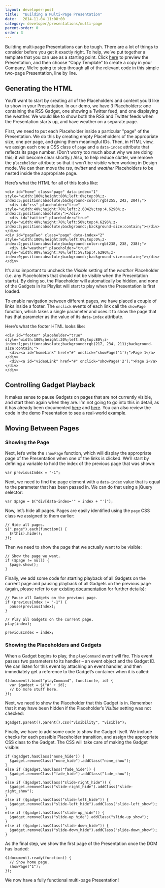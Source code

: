 ```yaml
---
layout: developer-post
title:  "Building a Multi-Page Presentation"
date:   2014-11-04 11:08:00
category: developer/presentations/multi-page
parent-order: 0
order: 3
---
```


Building multi-page Presentations can be tough. There are a lot of things to consider before you get it exactly right. To help, we’ve put together a template that you can use as a starting point. Click [here](http://preview.risevision.com/Viewer.html?type=presentation&id=d7bf4153-eff6-474d-a831-4a1291e8af4a) to preview the Presentation, and then choose “Copy Template” to create a copy in your Company. We’re going to step through all of the relevant code in this simple two-page Presentation, line by line.

## Generating the HTML
You’ll want to start by creating all of the Placeholders and content you’d like to show in your Presentation. In our demo, we have 3 Placeholders: one containing the RSS Gadget, one showing a Twitter feed, and one displaying the weather. We would like to show both the RSS and Twitter feeds when the Presentation starts up, and have weather on a separate page.

First, we need to put each Placeholder inside a particular "page" of the Presentation. We do this by creating empty Placeholders of the appropriate size, one per page, and giving them meaningful IDs. Then, in HTML view, we assign each one a CSS class of `page` and a `data-index` attribute that reflects its page number. (Don’t worry too much about why we are doing this; it will become clear shortly.) Also, to help reduce clutter, we remove the `placeholder` attribute so that it won’t be visible when working in Design mode. We can then move the *rss*, *twitter* and *weather* Placeholders to be nested inside the appropriate page.

Here’s what the HTML for all of this looks like:

```
<div id="home" class="page" data-index="1" style="width:100%;height:80%;left:0%;top:0%;z-index:5;position:absolute;background-color:rgb(255, 242, 204);">
  <div id="rss" placeholder="true" style="width:40%;height:70%;left:2.6042%;top:4.6296%;z-index:2;position:absolute;"></div>
  <div id="twitter" placeholder="true" style="width:40%;height:70%;left:50%;top:4.6296%;z-index:3;position:absolute;background:;background-size:contain;"></div>
</div>
<div id="pageTwo" class="page" data-index="2" style="width:100%;height:80%;left:0%;top:0%;z-index:2;position:absolute;background-color:rgb(238, 238, 238);">
  <div id="weather" placeholder="true" style="width:90%;height:70%;left:5%;top:4.6296%;z-index:0;position:absolute;background:;background-size:contain;"></div>
</div>
```

It’s also important to uncheck the *Visible* setting of the *weather* Placeholder (i.e. any Placeholders that should not be visible when the Presentation starts). By doing so, the Placeholder will automatically be hidden, and none of the Gadgets in its Playlist will start to play when the Presentation is first loaded.

To enable navigation between different pages, we have placed a couple of links inside a footer. The `onclick` events of each link call the `showPage` function, which takes a single parameter and uses it to show the page that has that parameter as the value of its `data-index` attribute.

Here’s what the footer HTML looks like:

```
<div id="footer" placeholder="true" style="width:100%;height:20%;left:0%;top:80%;z-index:1;position:absolute;background:rgb(217, 234, 211);background-size:contain;">
  <div><a id="homeLink" href="#" onclick="showPage('1');">Page 1</a></div>
  <div><a id="videoLink" href="#" onclick="showPage('2');">Page 2</a></div>
</div>
```

## Controlling Gadget Playback
It makes sense to pause Gadgets on pages that are not currently visible, and start them again when they are. I’m not going to go into this in detail, as it has already been documented [here]({{site.absoluteurl}}developer/presentations/multi-page/widget-ids) and [here]({{site.absoluteurl}}developer/presentations/multi-page/pause-play). You can also review the code in the demo Presentation to see a real-world example.

## Moving Between Pages

### Showing the Page
Next, let’s write the `showPage` function, which will display the appropriate page of the Presentation when one of the links is clicked. We’ll start by defining a variable to hold the index of the previous page that was shown:

```
var previousIndex = "-1";
```

Next, we need to find the page element with a `data-index` value that is equal to the parameter that has been passed in. We can do that using a jQuery selector:

```
var $page = $("div[data-index='" + index + "']");
```

Now, let’s hide all pages. Pages are easily identified using the `page` CSS class we assigned to them earlier:

```
// Hide all pages.
$(".page").each(function() {
  $(this).hide();
});
```

Then we need to show the page that we actually want to be visible:

```
// Show the page we want.
if ($page != null) {
  $page.show();
}
```

Finally, we add some code for starting playback of all Gadgets on the current page and pausing playback of all Gadgets on the previous page (again, please refer to our [existing documentation]({{site.absoluteurl}}developer/presentations/multi-page/multi-page-presentations) for further details):

```
// Pause all Gadgets on the previous page.
if (previousIndex != "-1") {
  pause(previousIndex);
}

// Play all Gadgets on the current page.
play(index);

previousIndex = index;
```

### Showing the Placeholders and Gadgets
When a Gadget begins to play, the `playCommand` event will fire. This event passes two parameters to its handler – an event object and the Gadget ID. We can listen for this event by attaching an event handler, and then immediately get a reference to the Gadget’s container when it is called:

```
$(document).bind("playCommand", function(e, id) {
  var $gadget = $("#" + id);
  // Do more stuff here.
});
```

Next, we need to show the Placeholder that this Gadget is in. Remember that it may have been hidden if the Placeholder’s *Visible* setting was not checked:

```
$gadget.parent().parent().css("visibility", "visible");
```

Finally, we have to add some code to show the Gadget itself. We include checks for each possible Placeholder transition, and assign the appropriate CSS class to the Gadget. The CSS will take care of making the Gadget visible:

```
if ($gadget.hasClass("none_hide")) {
  $gadget.removeClass("none_hide").addClass("none_show");
}
else if ($gadget.hasClass("fade_hide")) {
  $gadget.removeClass("fade_hide").addClass("fade_show");
}
else if ($gadget.hasClass("slide-right_hide")) {
  $gadget.removeClass("slide-right_hide").addClass("slide-right_show");
}
else if ($gadget.hasClass("slide-left_hide")) {
  $gadget.removeClass("slide-left_hide").addClass("slide-left_show");
}
else if ($gadget.hasClass("slide-up_hide")) {
  $gadget.removeClass("slide-up_hide").addClass("slide-up_show");
}
else if ($gadget.hasClass("slide-down_hide")) {
  $gadget.removeClass("slide-down_hide").addClass("slide-down_show");
}
```

As the final step, we show the first page of the Presentation once the DOM has loaded:

```
$(document).ready(function() {
  // Show home page.
  showPage("1");
});
```

We now have a fully functional multi-page Presentation!
